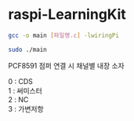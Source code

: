 # raspi-LearningKit

```bash
gcc -o main [파일명.c] -lwiringPi

sudo ./main
```

PCF8591 점퍼 연결 시 채널별 내장 소자  

0 : CDS  
1 : 써미스터  
2 : NC  
3 : 가변저항  
